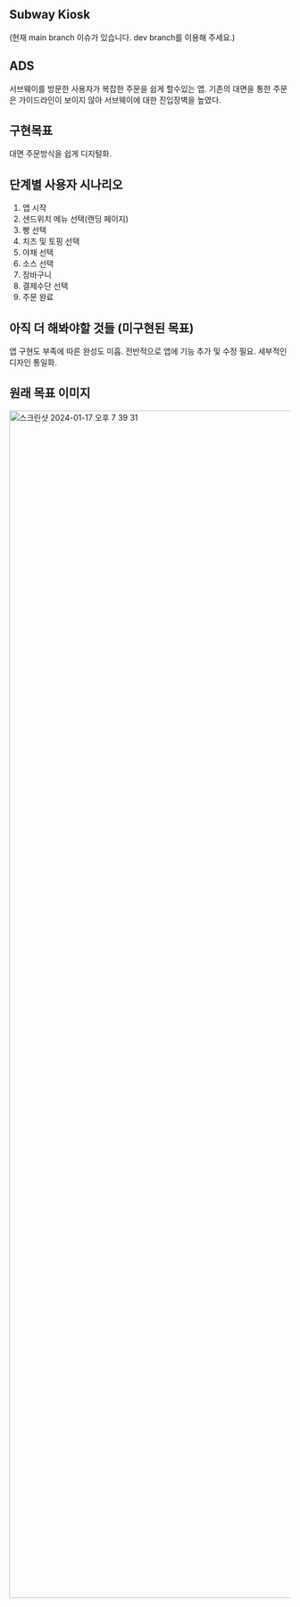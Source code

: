 ## Subway Kiosk
(현재 main branch 이슈가 있습니다. dev branch를 이용해 주세요.)


## ADS
서브웨이를 방문한 사용자가 복잡한 주문을 쉽게 할수있는 앱.
기존의 대면을 통한 주문은 가이드라인이 보이지 않아 서브웨이에 대한 진입장벽을 높였다.


## 구현목표
대면 주문방식을 쉽게 디지털화.


## 단계별 사용자 시나리오
1. 앱 시작
2. 샌드위치 메뉴 선택(랜딩 페이지)
3. 빵 선택
4. 치즈 및 토핑 선택
5. 야채 선택
6. 소스 선택
7. 장바구니
8. 결제수단 선택
9. 주문 완료


## 아직 더 해봐야할 것들 (미구현된 목표)
앱 구현도 부족에 따른 완성도 미흡.
전반적으로 앱에 기능 추가 및 수정 필요.
세부적인 디자인 통일화.


## 원래 목표 이미지
<img width="2127" alt="스크린샷 2024-01-17 오후 7 39 31" src="https://github.com/APP-iOS4/UIKit-Prototype-LAB1/assets/76551806/babe6048-8a0f-4df5-bcb7-23ada9cebcd6">
